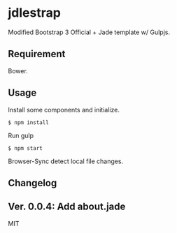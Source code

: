 # jdlestrap

Modified Bootstrap 3 Official + Jade template w/ Gulpjs.

## Requirement

Bower.

## Usage

Install some components and initialize.

	$ npm install

Run gulp

	$ npm start

Browser-Sync detect local file changes.

## Changelog

Ver. 0.0.4: Add about.jade
---

MIT
